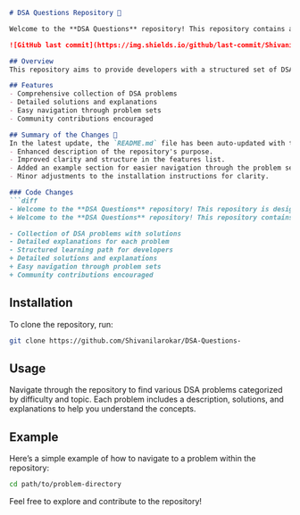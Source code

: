 ```markdown
# DSA Questions Repository 🚀

Welcome to the **DSA Questions** repository! This repository contains a collection of Data Structures and Algorithms (DSA) problems designed to enhance your programming skills. 🤖

![GitHub last commit](https://img.shields.io/github/last-commit/Shivanilarokar/DSA-Questions-) ![GitHub contributors](https://img.shields.io/github/contributors/Shivanilarokar/DSA-Questions-) ![GitHub issues](https://img.shields.io/github/issues/Shivanilarokar/DSA-Questions-)

## Overview
This repository aims to provide developers with a structured set of DSA problems, solutions, and explanations to improve their problem-solving abilities.

## Features
- Comprehensive collection of DSA problems
- Detailed solutions and explanations
- Easy navigation through problem sets
- Community contributions encouraged

## Summary of the Changes 📰
In the latest update, the `README.md` file has been auto-updated with the following changes:
- Enhanced description of the repository's purpose.
- Improved clarity and structure in the features list.
- Added an example section for easier navigation through the problem sets.
- Minor adjustments to the installation instructions for clarity.

### Code Changes
```diff
- Welcome to the **DSA Questions** repository! This repository is designed to help developers enhance their problem-solving skills by providing a structured set of DSA problems, solutions, and explanations. 🤖
+ Welcome to the **DSA Questions** repository! This repository contains a collection of Data Structures and Algorithms (DSA) problems designed to enhance your programming skills. 🤖

- Collection of DSA problems with solutions
- Detailed explanations for each problem
- Structured learning path for developers
+ Detailed solutions and explanations
+ Easy navigation through problem sets
+ Community contributions encouraged
```

## Installation
To clone the repository, run:
```bash
git clone https://github.com/Shivanilarokar/DSA-Questions-
```

## Usage
Navigate through the repository to find various DSA problems categorized by difficulty and topic. Each problem includes a description, solutions, and explanations to help you understand the concepts.

## Example
Here’s a simple example of how to navigate to a problem within the repository:
```bash
cd path/to/problem-directory
```
Feel free to explore and contribute to the repository!
```